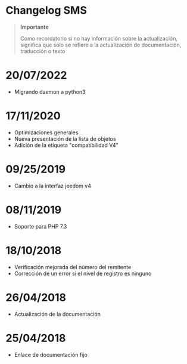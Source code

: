 # Changelog SMS

>**Importante**
>
>Como recordatorio si no hay información sobre la actualización, significa que solo se refiere a la actualización de documentación, traducción o texto

# 20/07/2022

- Migrando daemon a python3

# 17/11/2020

- Optimizaciones generales
- Nueva presentación de la lista de objetos
- Adición de la etiqueta "compatibilidad V4"

# 09/25/2019

- Cambio a la interfaz jeedom v4

# 08/11/2019

- Soporte para PHP 7.3

# 18/10/2018

- Verificación mejorada del número del remitente
- Corrección de un error si el nivel de registro es ninguno

# 26/04/2018

- Actualización de la documentación

# 25/04/2018

- Enlace de documentación fijo
